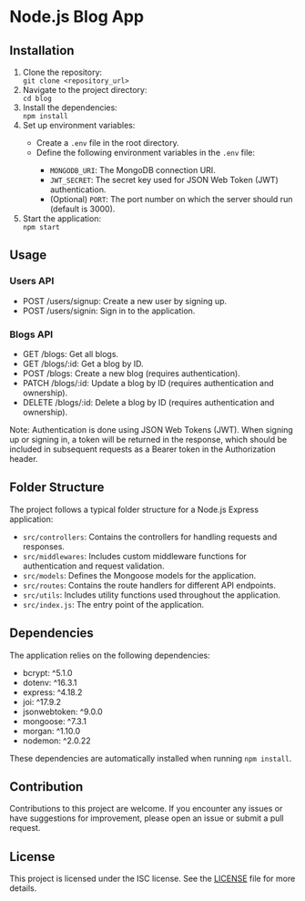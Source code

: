 <!DOCTYPE html>
<html lang="en">

<head>
  <meta charset="UTF-8">
  <meta name="viewport" content="width=device-width, initial-scale=1.0">
  <title>Node.js Blog App</title>
</head>

<body>
  <h1>Node.js Blog App</h1>

  <h2>Installation</h2>
  <ol>
    <li>Clone the repository:</li>
    <code>git clone &lt;repository_url&gt;</code>
    <li>Navigate to the project directory:</li>
    <code>cd blog</code>
    <li>Install the dependencies:</li>
    <code>npm install</code>
    <li>Set up environment variables:</li>
    <ul>
      <li>Create a <code>.env</code> file in the root directory.</li>
      <li>Define the following environment variables in the <code>.env</code> file:</li>
      <ul>
        <li><code>MONGODB_URI</code>: The MongoDB connection URI.</li>
        <li><code>JWT_SECRET</code>: The secret key used for JSON Web Token (JWT) authentication.</li>
        <li>(Optional) <code>PORT</code>: The port number on which the server should run (default is 3000).</li>
      </ul>
    </ul>
    <li>Start the application:</li>
    <code>npm start</code>
  </ol>

  <h2>Usage</h2>
  <h3>Users API</h3>
  <ul>
    <li>POST /users/signup: Create a new user by signing up.</li>
    <li>POST /users/signin: Sign in to the application.</li>
  </ul>

  <h3>Blogs API</h3>
  <ul>
    <li>GET /blogs: Get all blogs.</li>
    <li>GET /blogs/:id: Get a blog by ID.</li>
    <li>POST /blogs: Create a new blog (requires authentication).</li>
    <li>PATCH /blogs/:id: Update a blog by ID (requires authentication and ownership).</li>
    <li>DELETE /blogs/:id: Delete a blog by ID (requires authentication and ownership).</li>
  </ul>

  <p>Note: Authentication is done using JSON Web Tokens (JWT). When signing up or signing in, a token will be returned in
    the response, which should be included in subsequent requests as a Bearer token in the Authorization header.</p>

  <h2>Folder Structure</h2>
  <p>The project follows a typical folder structure for a Node.js Express application:</p>
  <ul>
    <li><code>src/controllers</code>: Contains the controllers for handling requests and responses.</li>
    <li><code>src/middlewares</code>: Includes custom middleware functions for authentication and request validation.</li>
    <li><code>src/models</code>: Defines the Mongoose models for the application.</li>
    <li><code>src/routes</code>: Contains the route handlers for different API endpoints.</li>
    <li><code>src/utils</code>: Includes utility functions used throughout the application.</li>
    <li><code>src/index.js</code>: The entry point of the application.</li>
  </ul>

  <h2>Dependencies</h2>
  <p>The application relies on the following dependencies:</p>
  <ul>
    <li>bcrypt: ^5.1.0</li>
    <li>dotenv: ^16.3.1</li>
    <li>express: ^4.18.2</li>
    <li>joi: ^17.9.2</li>
    <li>jsonwebtoken: ^9.0.0</li>
    <li>mongoose: ^7.3.1</li>
    <li>morgan: ^1.10.0</li>
    <li>nodemon: ^2.0.22</li>
  </ul>

  <p>These dependencies are automatically installed when running <code>npm install</code>.</p>

  <h2>Contribution</h2>
  <p>Contributions to this project are welcome. If you encounter any issues or have suggestions for improvement, please
    open an issue or submit a pull request.</p>

  <h2>License</h2>
  <p>This project is licensed under the ISC license. See the <a href="LICENSE">LICENSE</a> file for more details.</p>
</body>

</html>
